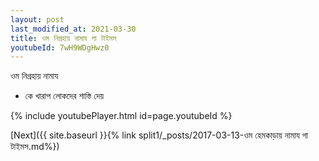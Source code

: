 ```yaml
---
layout: post
last_modified_at: 2021-03-30
title: ওম নিগ্রহায় নামায গা টাইমস
youtubeId: 7wH9WDgHwz0
---
```

 
 
 ওম নিগ্রহায় নামায  
 
 -  কে খারাপ লোকদের শাস্তি দেয় 
 
  
 
  
 
 
 
 
 
 


{% include youtubePlayer.html id=page.youtubeId %}
 
[Next]({{ site.baseurl }}{% link  split1/_posts/2017-03-13-ওম হেমকাড়ায় নামায গা টাইমস.md%})
 
